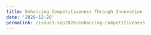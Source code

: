 ```yaml
---
title: Enhancing Competitiveness Through Innovation
date: '2020-12-28'
permalink: /issue1-sep2020/enhancing-competitiveness
---
```


